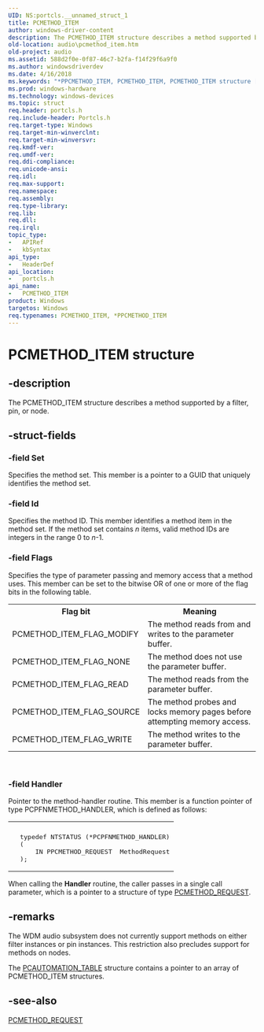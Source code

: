```yaml
---
UID: NS:portcls.__unnamed_struct_1
title: PCMETHOD_ITEM
author: windows-driver-content
description: The PCMETHOD_ITEM structure describes a method supported by a filter, pin, or node.
old-location: audio\pcmethod_item.htm
old-project: audio
ms.assetid: 588d2f0e-0f87-46c7-b2fa-f14f29f6a9f0
ms.author: windowsdriverdev
ms.date: 4/16/2018
ms.keywords: "*PPCMETHOD_ITEM, PCMETHOD_ITEM, PCMETHOD_ITEM structure [Audio Devices], PPCMETHOD_ITEM, PPCMETHOD_ITEM structure pointer [Audio Devices], audio.pcmethod_item, audpc-struct_58edb038-1bae-4846-8ce9-d0c0c052730c.xml, portcls/PCMETHOD_ITEM, portcls/PPCMETHOD_ITEM"
ms.prod: windows-hardware
ms.technology: windows-devices
ms.topic: struct
req.header: portcls.h
req.include-header: Portcls.h
req.target-type: Windows
req.target-min-winverclnt: 
req.target-min-winversvr: 
req.kmdf-ver: 
req.umdf-ver: 
req.ddi-compliance: 
req.unicode-ansi: 
req.idl: 
req.max-support: 
req.namespace: 
req.assembly: 
req.type-library: 
req.lib: 
req.dll: 
req.irql: 
topic_type:
-	APIRef
-	kbSyntax
api_type:
-	HeaderDef
api_location:
-	portcls.h
api_name:
-	PCMETHOD_ITEM
product: Windows
targetos: Windows
req.typenames: PCMETHOD_ITEM, *PPCMETHOD_ITEM
---
```


# PCMETHOD_ITEM structure


## -description


The PCMETHOD_ITEM structure describes a method supported by a filter, pin, or node.


## -struct-fields




### -field Set

Specifies the method set. This member is a pointer to a GUID that uniquely identifies the method set.


### -field Id

Specifies the method ID. This member identifies a method item in the method set. If the method set contains <i>n</i> items, valid method IDs are integers in the range 0 to <i>n</i>-1.


### -field Flags

Specifies the type of parameter passing and memory access that a method uses. This member can be set to the bitwise OR of one or more of the flag bits in the following table.

<table>
<tr>
<th>Flag bit</th>
<th>Meaning</th>
</tr>
<tr>
<td>
PCMETHOD_ITEM_FLAG_MODIFY

</td>
<td>
The method reads from and writes to the parameter buffer.

</td>
</tr>
<tr>
<td>
PCMETHOD_ITEM_FLAG_NONE

</td>
<td>
The method does not use the parameter buffer.

</td>
</tr>
<tr>
<td>
PCMETHOD_ITEM_FLAG_READ

</td>
<td>
The method reads from the parameter buffer.

</td>
</tr>
<tr>
<td>
PCMETHOD_ITEM_FLAG_SOURCE

</td>
<td>
The method probes and locks memory pages before attempting memory access.

</td>
</tr>
<tr>
<td>
PCMETHOD_ITEM_FLAG_WRITE

</td>
<td>
The method writes to the parameter buffer.

</td>
</tr>
</table>
 


### -field Handler

Pointer to the method-handler routine. This member is a function pointer of type PCPFNMETHOD_HANDLER, which is defined as follows:

<div class="code"><span codelanguage=""><table>
<tr>
<th></th>
</tr>
<tr>
<td>
<pre>  typedef NTSTATUS (*PCPFNMETHOD_HANDLER)
  (
      IN PPCMETHOD_REQUEST  MethodRequest
  );</pre>
</td>
</tr>
</table></span></div>
When calling the <b>Handler</b> routine, the caller passes in a single call parameter, which is a pointer to a structure of type <a href="https://msdn.microsoft.com/library/windows/hardware/ff537705">PCMETHOD_REQUEST</a>.


## -remarks



The WDM audio subsystem does not currently support methods on either filter instances or pin instances. This restriction also precludes support for methods on nodes.

The <a href="https://msdn.microsoft.com/library/windows/hardware/ff537685">PCAUTOMATION_TABLE</a> structure contains a pointer to an array of PCMETHOD_ITEM structures.




## -see-also




<a href="https://msdn.microsoft.com/library/windows/hardware/ff537705">PCMETHOD_REQUEST</a>
 

 

